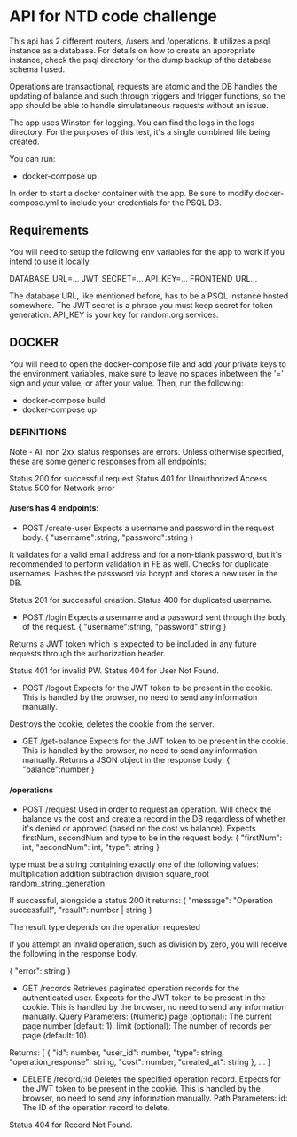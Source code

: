 # API for NTD code challenge

This api has 2 different routers, /users and /operations. It utilizes a psql instance as a database. For details on how to create an appropriate instance, check the psql directory for the dump backup of the database schema I used.

Operations are transactional, requests are atomic and the DB handles the updating of balance and such through triggers and trigger functions, so the app should be able to handle simulataneous requests without an issue. 

The app uses Winston for logging. You can find the logs in the logs directory. For the purposes of this test, it's a single combined file being created.

You can run:

- docker-compose up

In order to start a docker container with the app. Be sure to modify docker-compose.yml to include your credentials for the PSQL DB.

## Requirements
You will need to setup the following env variables for the app to work if you intend to use it locally.

DATABASE_URL=...
JWT_SECRET=...
API_KEY=...
FRONTEND_URL...

The database URL, like mentioned before, has to be a PSQL instance hosted somewhere.
The JWT secret is a phrase you must keep secret for token generation. 
API_KEY is your key for random.org services.

## DOCKER
You will need to open the docker-compose file and add your private keys to the environment variables, make sure to leave no spaces inbetween the '=' sign and your value, or after your value. Then, run the following:

- docker-compose build
- docker-compose up

### DEFINITIONS
Note - All non 2xx status responses are errors.
Unless otherwise specified, these are some generic responses from all endpoints:

Status 200 for successful request
Status 401 for Unauthorized Access
Status 500 for Network error

#### /users has 4 endpoints:

- POST /create-user
Expects a username and password in the request body. 
{
    "username":string,
    "password":string
} 

It validates for a valid email address and for a non-blank password, but it's recommended to perform validation in FE as well. 
Checks for duplicate usernames.
Hashes the password via bcrypt and stores a new user in the DB. 

Status 201 for successful creation.
Status 400 for duplicated username.

- POST /login
Expects a username and a password sent through the body of the request.
{
    "username":string,
    "password":string
} 

Returns a JWT token which is expected to be included in any future requests through the authorization header.

Status 401 for invalid PW.
Status 404 for User Not Found.


- POST /logout
Expects for the JWT token to be present in the cookie. This is handled by the browser, no need to send any information manually. 

Destroys the cookie, deletes the cookie from the server.

- GET /get-balance
Expects for the JWT token to be present in the cookie. This is handled by the browser, no need to send any information manually.
Returns a JSON object in the response body:
{
    "balance":number
}

#### /operations

- POST /request
Used in order to request an operation. Will check the balance vs the cost and create a record in the DB regardless of whether it's denied or approved (based on the cost vs balance).
Expects firstNum, secondNum and type to be in the request body:
{
	"firstNum": int,
	"secondNum": int,
	"type": string
}

type must be a string containing exactly one of the following values:
  multiplication
  addition
  subtraction
  division
  square_root
  random_string_generation

If successful, alongside a status 200 it returns:
{
	"message": "Operation successful!",
	"result": number | string
}

The result type depends on the operation requested

If you attempt an invalid operation, such as division by zero, you will receive the following in the response body. 

{
  "error": string
}

- GET /records
Retrieves paginated operation records for the authenticated user.
Expects for the JWT token to be present in the cookie. This is handled by the browser, no need to send any information manually.
Query Parameters: (Numeric)
page (optional): The current page number (default: 1).
limit (optional): The number of records per page (default: 10).

Returns:
[
  {
    "id": number,
    "user_id": number,
    "type": string,
    "operation_response": string,
    "cost": number,
    "created_at": string
  },
  ...
]

- DELETE /record/:id
Deletes the specified operation record.
Expects for the JWT token to be present in the cookie. This is handled by the browser, no need to send any information manually.
Path Parameters:
id: The ID of the operation record to delete.

Status 404 for Record Not Found.